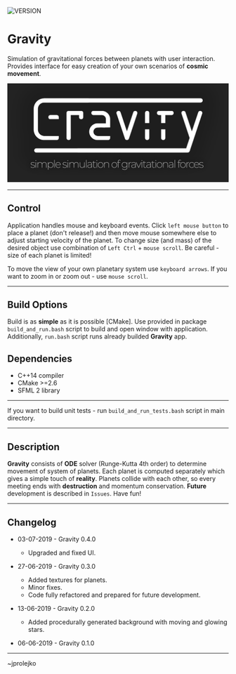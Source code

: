 ![VERSION][version]

# Gravity

Simulation of gravitational forces between planets with user interaction. Provides interface for easy creation of your own scenarios of **cosmic movement**.

![Simple simulation of cosmic movement][logo]

-----

## Control
Application handles mouse and keyboard events. Click ``left mouse button`` to place a planet (don't release!) and then move mouse somewhere else to adjust starting velocity of the planet. To change size (and mass) of the desired object use combination of ``Left Ctrl`` + ``mouse scroll``. Be careful - size of each planet is limited!

To move the view of your own planetary system use ``keyboard arrows``. If you want to zoom in or zoom out - use ``mouse scroll``.

-----

## Build Options

Build is as **simple** as it is possible [CMake]. Use provided in package ``build_and_run.bash`` script to build and open window with application. Additionally, ``run.bash`` script runs already builded **Gravity** app.  

## Dependencies

* C++14 compiler 
* CMake >=2.6
* SFML 2 library

-----
  
If you want to build unit tests - run ``build_and_run_tests.bash`` script in main directory.

-----

## Description

**Gravity** consists of **ODE** solver (Runge-Kutta 4th order) to determine movement of system of planets. Each planet is computed separately which gives a simple touch of **reality**. Planets collide with each other, so every meeting ends with **destruction** and momentum conservation.
**Future** development is described in ``Issues``. Have fun!

-----

## Changelog

* 03-07-2019 - Gravity 0.4.0
    - Upgraded and fixed UI.

* 27-06-2019 - Gravity 0.3.0
    - Added textures for planets.
    - Minor fixes.
    - Code fully refactored and prepared for future development.

* 13-06-2019 - Gravity 0.2.0
    - Added procedurally generated background with moving and glowing stars.

* 06-06-2019 - Gravity 0.1.0

---

~jprolejko

[VERSION]: https://img.shields.io/badge/version-0.4.0-blue.svg
[logo]: data/logo.png